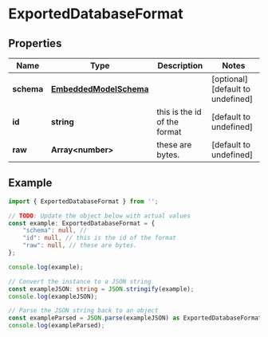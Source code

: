 
# ExportedDatabaseFormat


## Properties

Name | Type | Description | Notes
------------ | ------------- | ------------- | -------------
**schema** | [**EmbeddedModelSchema**](EmbeddedModelSchema) |  | [optional] [default to undefined]
**id** | **string** | this is the id of the format | [default to undefined]
**raw** | **Array&lt;number&gt;** | these are bytes. | [default to undefined]

## Example

```typescript
import { ExportedDatabaseFormat } from '';

// TODO: Update the object below with actual values
const example: ExportedDatabaseFormat = {
    "schema": null, // 
    "id": null, // this is the id of the format
    "raw": null, // these are bytes.
};

console.log(example);

// Convert the instance to a JSON string
const exampleJSON: string = JSON.stringify(example);
console.log(exampleJSON);

// Parse the JSON string back to an object
const exampleParsed = JSON.parse(exampleJSON) as ExportedDatabaseFormat;
console.log(exampleParsed);
```




